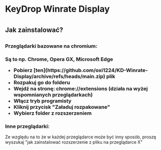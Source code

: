 <h1> KeyDrop Winrate Display <h1>
<h2> Jak zainstalować? <h2>
<h3> Przeglądarki bazowane na chromium:<h3>
<p>Są to np. Chrome, Opera GX, Microsoft Edge
<ul>
<li>Pobierz [ten](https://github.com/oxi1224/KD-Winrate-Display/archive/refs/heads/main.zip) plik</li>
<li>Rozpakuj go do folderu</li>
<li>Wejdź na stronę: chrome://extensions (działa na wyżej wspomnianych przeglądarkach)</li>
<li>Włącz tryb programisty</li>
<li>Kliknij przycisk "Załaduj rozpakowane"</li>
<li>Wybierz folder z rozszerzeniem</li>
</ul>
</p>
<h3>Inne przeglądarki:</h3>
<p>Ze względu na to że w każdej przeglądarce może być inny sposób, proszę wyszukaj "jak zainstalować rozszerzenie z pliku na przeglądarce X"</p>